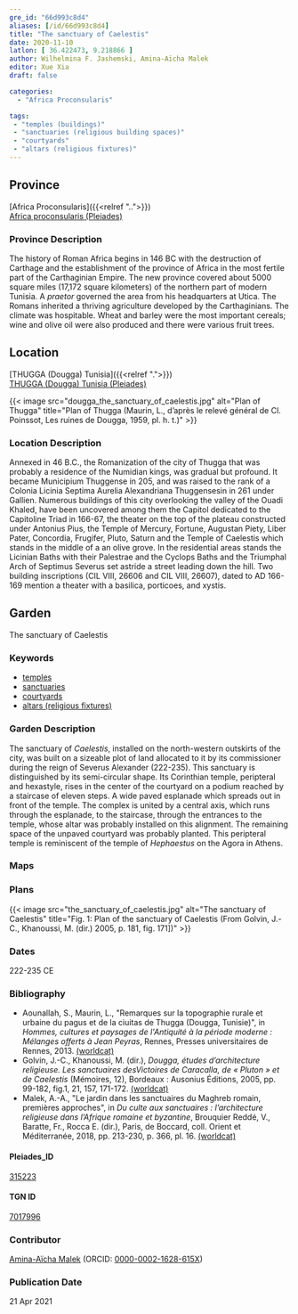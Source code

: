 ```yaml
---
gre_id: "66d993c8d4"
aliases: [/id/66d993c8d4]
title: "The sanctuary of Caelestis"
date: 2020-11-10
latlon: [ 36.422473, 9.218866 ]
author: Wilhelmina F. Jashemski, Amina-Aïcha Malek
editor: Xue Xia
draft: false

categories:
  - "Africa Proconsularis"

tags:
 - "temples (buildings)"
 - "sanctuaries (religious building spaces)"
 - "courtyards"
 - "altars (religious fixtures)"
---
```


## Province
[Africa Proconsularis]({{<relref "..">}}) \
[Africa proconsularis (Pleiades)](https://pleiades.stoa.org/places/991341)

### Province Description

The history of Roman Africa begins in 146 BC with the destruction of Carthage and the establishment of the province of Africa in the most fertile part of the Carthaginian Empire. The new province covered about 5000 square miles (17,172 square kilometers) of the northern part of modern Tunisia. A *praetor* governed the area from his headquarters at Utica. The Romans inherited a thriving agriculture developed by the Carthaginians. The  climate was hospitable. Wheat and barley were the most important cereals; wine and olive oil were also produced and there were various fruit trees.

## Location
[THUGGA (Dougga) Tunisia]({{<relref ".">}}) \
[THUGGA (Dougga) Tunisia (Pleiades)](https://pleiades.stoa.org/places/315223)

{{< image src="dougga_the_sanctuary_of_caelestis.jpg" alt="Plan of Thugga" title="Plan of Thugga (Maurin, L.,  d’après le relevé général de Cl. Poinssot, Les ruines de Dougga, 1959, pl. h. t.)" >}}

### Location Description

Annexed in 46 B.C., the Romanization of the city of Thugga that was probably a residence of the Numidian kings, was gradual but profound. It became Municipium Thuggense in 205, and was raised to the rank of a Colonia Licinia Septima Aurelia Alexandriana Thuggensesin in 261 under Gallien. Numerous buildings of this city overlooking the valley of the Ouadi Khaled, have been uncovered among them the Capitol dedicated to the Capitoline Triad in 166-67, the theater on the top of the plateau constructed under Antonius Pius, the Temple of Mercury, Fortune, Augustan Piety, Liber Pater, Concordia, Frugifer, Pluto, Saturn and the Temple of Caelestis which stands in the middle of a an olive grove. In the residential areas stands the Licinian Baths with their Palestrae and the Cyclops Baths and the Triumphal Arch of Septimus Severus set astride a street leading down the hill. Two building inscriptions (CIL VIII, 26606 and CIL VIII, 26607), dated to AD 166-169 mention a theater with a basilica, porticoes, and xystis.

## Garden

The sanctuary of Caelestis

### Keywords

- [temples](http://vocab.getty.edu/page/aat/300007595)
- [sanctuaries](http://vocab.getty.edu/page/aat/300004575)
- [courtyards](http://vocab.getty.edu/page/aat/300004095)
- [altars (religious fixtures)](http://vocab.getty.edu/page/aat/300003725)

### Garden Description

The sanctuary of *Caelestis*, installed on the north-western outskirts of the city, was built on a sizeable plot of land allocated to it by its commissioner during the reign of Severus Alexander (222-235). This sanctuary is distinguished by its semi-circular shape. Its Corinthian temple, peripteral and hexastyle, rises in the center of the courtyard on a podium reached by a staircase of eleven steps. A wide paved esplanade which spreads out in front of the temple.  The complex is united by a central axis, which runs through the esplanade, to the staircase, through the entrances to the temple, whose altar was probably installed on this alignment. The remaining space of the unpaved courtyard was probably planted. This peripteral temple is reminiscent of the temple of *Hephaestus* on the Agora in Athens.

### Maps

### Plans

{{< image src="the_sanctuary_of_caelestis.jpg" alt="The sanctuary of Caelestis" title="Fig. 1: Plan of the sanctuary of Caelestis (From Golvin, J.-C., Khanoussi, M. (dir.) 2005, p. 181, fig. 171])" >}}

### Dates

222-235 CE

### Bibliography
* Aounallah, S., Maurin, L., "Remarques sur la topographie rurale et urbaine du pagus et de la ciuitas de Thugga (Dougga, Tunisie)", in *Hommes, cultures et paysages de l'Antiquité à la période moderne : Mélanges offerts à Jean Peyras*, Rennes, Presses universitaires de Rennes, 2013. [(worldcat)](http://www.worldcat.org/oclc/7380877046)
*  Golvin, J.-C., Khanoussi, M. (dir.), *Dougga, études d’architecture religieuse. Les sanctuaires desVictoires de Caracalla, de « Pluton » et de Caelestis* (Mémoires, 12), Bordeaux : Ausonius Éditions, 2005, pp. 99-182, fig.1, 21, 157, 171-172. [(worldcat)](http://www.worldcat.org/oclc/844610963)
* Malek, A.-A., "Le jardin dans les sanctuaires du Maghreb romain, premières approches", in *Du culte aux sanctuaires : l’architecture religieuse dans l’Afrique romaine et byzantine*, Brouquier Reddé, V., Baratte, Fr.,  Rocca E. (dir.), Paris, de Boccard, coll. Orient et Méditerranée, 2018, pp. 213-230, p. 366, pl. 16. [(worldcat)](http://www.worldcat.org/oclc/1028897747)

#### Pleiades_ID

[315223](https://pleiades.stoa.org/places/315223)

#### TGN ID

[7017996](http://vocab.getty.edu/page/tgn/7017996)

### Contributor

[Amina-Aïcha Malek](http://worldcat.org/identities/lccn-n2012075871/) (ORCID: [0000-0002-1628-615X](https://orcid.org/0000-0002-1628-615X))
### Publication Date
21 Apr 2021
